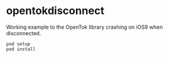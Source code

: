 # opentokdisconnect
Working example to the OpenTok library crashing on iOS9 when disconnected.
   
   ````
   pod setup
   pod install
   ````

